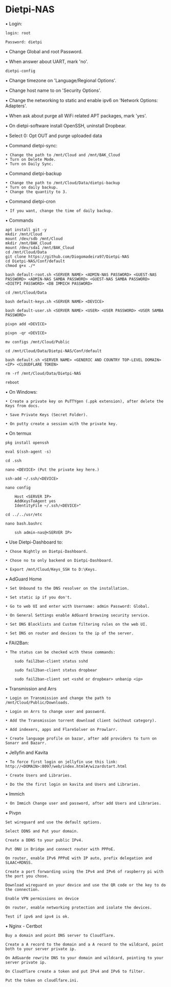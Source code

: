# Dietpi-NAS

• Login:

    login: root

    Password: dietpi

• Change Global and root Password.

• When answer about UART, mark 'no'.

    dietpi-config

• Change timezone on 'Language/Regional Options'.

• Change host name to on 'Security Options'.
	
• Change the networking to static and enable ipv6 on 'Network Options: Adapters'.

• When ask about purge all WiFi related APT packages, mark 'yes'.

• On dietpi-software install OpenSSH, uninstall Dropbear.

• Select 0: Opt OUT and purge uploaded data

• Command dietpi-sync:

    • Change the path to /mnt/Cloud and /mnt/BAK_Cloud
    • Turn on Delete Mode.
    • Turn on Daily Sync.

• Command dietpi-backup

    • Change the path to /mnt/Cloud/Data/dietpi-backup
    • Turn on daily backup.
    • Change the quantity to 3.

• Command dietpi-cron

    • If you want, change the time of daily backup.

• Commands

	apt install git -y
	mkdir /mnt/Cloud
    mount /dev/sdb /mnt/Cloud
    mkdir /mnt/BAK_Cloud
    mount /dev/sda1 /mnt/BAK_Cloud
    cd /mnt/Cloud/Data
    git clone https://github.com/Diogomadeira97/Dietpi-NAS
    cd Dietpi-NAS/Conf/default
    chmod g+x ./*

    bash default-root.sh <SERVER NAME> <ADMIN-NAS PASSWORD> <GUEST-NAS PASSWORD> <ADMIN-NAS SAMBA PASSWORD> <GUEST-NAS SAMBA PASSWORD> <DIETPI PASSWORD> <DB IMMICH PASSWORD>

	cd /mnt/Cloud/Data

	bash default-keys.sh <SERVER NAME> <DEVICE>

    bash default-user.sh <SERVER NAME> <USER> <USER PASSWORD> <USER SAMBA PASSWORD>

	pivpn add <DEVICE>

	pivpn -qr <DEVICE>

	mv configs /mnt/Cloud/Public

	cd /mnt/Cloud/Data/Dietpi-NAS/Conf/default

	bash default.sh <SERVER NAME> <GENERIC AND COUNTRY TOP-LEVEL DOMAIN> <IP> <CLOUDFLARE TOKEN>

	rm -rf /mnt/Cloud/Data/Dietpi-NAS

	reboot

• On Windows:

    • Create a private key on PuTTYgen (.ppk extension), after delete the Keys from docs.

    • Save Private Keys (Secret Folder).

    • On putty create a session with the private key.

• On termux

	pkg install openssh

	eval $(ssh-agent -s)

	cd .ssh

	nano <DEVICE> (Put the private key here.)

	ssh-add ~/.ssh/<DEVICE>

	nano config

		Host <SERVER IP>
  		AddKeysToAgent yes
  		IdentityFile ~/.ssh/<DEVICE>"

	cd ../../usr/etc	
	
	nano bash.bashrc

		ssh admin-nas@<SERVER IP>

• Use Dietpi-Dashboard to:
 	
	• Chose Nightly on Dietpi-Dashboard.

	• Chose no to only backend on Dietpi-Dashboard.

	• Export /mnt/Cloud/Keys_SSH to D:\Keys.

• AdGuard Home

	• Set Unbound to the DNS resolver on the installation.

	• Set static ip if you don't.

	• Go to web UI and enter with Username: admin Password: Global.

	• On General Settings enable AdGuard browsing security service.

	• Set DNS Blocklists and Custom filtering rules on the web UI.

	• Set DNS on router and devices to the ip of the server.

• FAil2Ban:

	• The status can be checked with these commands:

		sudo fail2ban-client status sshd

		sudo fail2ban-client status dropbear

		sudo fail2ban-client set <sshd or dropbear> unbanip <ip>

• Transmission and Arrs

	• Login on Transmission and change the path to /mnt/Cloud/Public/Downloads.

	• Login on Arrs to change user and password.

	• Add the Transmission torrent download client (without category).

	• Add indexers, apps and FlareSolver on Prowlarr.

	• Create language profile on bazar, after add providers to turn on Sonarr and Bazarr.

• Jellyfin and Kavita

	• To force first login on jellyfin use this link: http://<DOMAIN>:8097/web/index.html#/wizardstart.html

	• Create Users and Libraries.

	• Do the the first login on kavita and Users and Libraries.

• Immich

	• On Immich Change user and password, after add Users and Libraries.

• Pivpn

	Set wireguard and use the default options.

	Select DDNS and Put your domain.

	Create a DDNS to your public IPv4.

	Put ONU in Bridge and connect router with PPPoE.

	On router, enable IPv6 PPPoE with IP auto, prefix delegation and SLAAC+RDNSS.

	Create a port forwarding using the IPv4 and IPv6 of raspberry pi with the port you chose.

	Download wireguard on your device and use the QR code or the key to do the connection.

	Enable VPN permissions on device

	On router, enable networking protection and isolate the devices.

	Test if ipv6 and ipv4 is ok.

• Nginx - Certbot

	Buy a domain and point DNS server to Cloudflare.

	Create a A record to the domain and a A record to the wildcard, point both to your server private ip.

	On AdGuarde rewrite DNS to your domain and wildcard, pointing to your server private ip.

	On Cloudflare create a token and put IPv4 and IPv6 to filter.

	Put the token on cloudlfare.ini.
